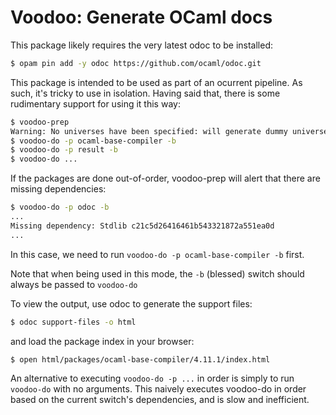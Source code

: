 # Voodoo: Generate OCaml docs

This package likely requires the very latest odoc to be installed:

```bash
$ opam pin add -y odoc https://github.com/ocaml/odoc.git 
```

This package is intended to be used as part of an ocurrent pipeline. As such,
it's tricky to use in isolation. Having said that, there is some rudimentary
support for using it this way:

```bash
$ voodoo-prep
Warning: No universes have been specified: will generate dummy universes
$ voodoo-do -p ocaml-base-compiler -b
$ voodoo-do -p result -b
$ voodoo-do ...
```

If the packages are done out-of-order, voodoo-prep will alert that there are
missing dependencies:

```bash
$ voodoo-do -p odoc -b
...
Missing dependency: Stdlib c21c5d26416461b543321872a551ea0d
...
```

In this case, we need to run `voodoo-do -p ocaml-base-compiler -b` first.

Note that when being used in this mode, the `-b` (blessed) switch should
always be passed to `voodoo-do`

To view the output, use odoc to generate the support files:

```bash
$ odoc support-files -o html
```

and load the package index in your browser:

```bash
$ open html/packages/ocaml-base-compiler/4.11.1/index.html
```

An alternative to executing `voodoo-do -p ...` in order is simply to run
`voodoo-do` with no arguments. This naively executes voodoo-do in order
based on the current switch's dependencies, and is slow and inefficient.


